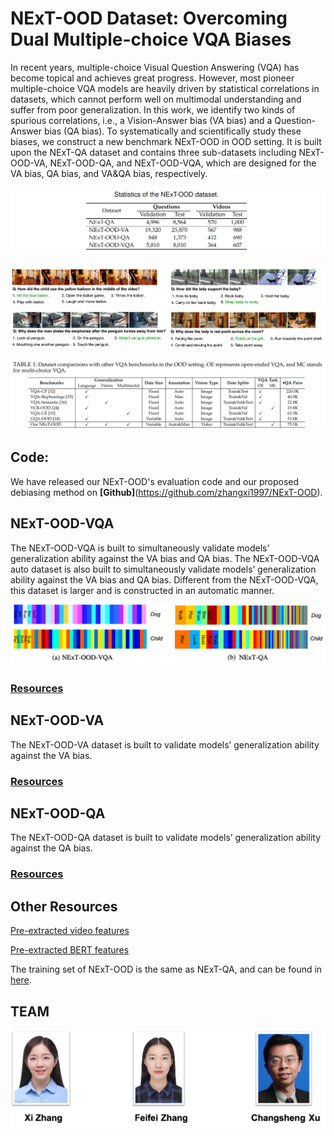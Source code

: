 # NExT-OOD Dataset: Overcoming Dual Multiple-choice VQA Biases

In recent years, multiple-choice Visual Question Answering (VQA) has become topical and achieves great progress. However, most pioneer multiple-choice VQA models are heavily driven by statistical correlations in datasets, which cannot perform well on multimodal understanding and suffer from poor generalization. In this work, we identify two kinds of spurious correlations, i.e., a Vision-Answer bias (VA bias) and a Question-Answer bias (QA bias). To systematically and scientifically study these biases, we construct a new benchmark NExT-OOD in OOD setting. It is built upon the NExT-QA dataset and contains three sub-datasets including NExT-OOD-VA, NExT-OOD-QA, and NExT-OOD-VQA, which are designed for the VA bias, QA bias, and VA&QA bias, respectively.

![img](statistic.png)

![img](example.png)

![img](table.png)


## Code: 
We have released our NExT-OOD's evaluation code and our proposed debiasing method on **[Github]**(https://github.com/zhangxi1997/NExT-OOD).

## NExT-OOD-VQA
The NExT-OOD-VQA is built to simultaneously validate models’ generalization ability against the VA bias and QA bias.
The NExT-OOD-VQA auto dataset is also built to simultaneously validate models’ generalization ability against the VA bias and QA bias. Different from the NExT-OOD-VQA, this dataset is larger and is constructed in an automatic manner.

![img](distribution.png)

### [Resources](https://drive.google.com/drive/folders/1As-cD-jE_S9j1Pk_CbUmKMAHFKPlLrZJ?usp=sharing)

## NExT-OOD-VA
The NExT-OOD-VA dataset is built to validate models’ generalization ability against the VA bias.

### [Resources](https://drive.google.com/drive/folders/1set0QRbQcDYcEBRyTDyLNI9GrDhF2meT?usp=sharing)

## NExT-OOD-QA
The NExT-OOD-QA dataset is built to validate models’ generalization ability against the QA bias.

### [Resources](https://drive.google.com/drive/folders/18CNV5M2awf6pKSkjKQ2wA0NFfr1uor3Q?usp=sharing)

## Other Resources

[Pre-extracted video features](https://drive.google.com/file/d/1rS5X_t_VSDF4uP3HL1gPQ0ZgWIEuglgk/view?usp=sharing)

[Pre-extracted BERT features](https://drive.google.com/file/d/11C7ANtHlP6szJmoJ2Z9x2VAHdFgASMDI/view?usp=sharing)

The training set of NExT-OOD is the same as NExT-QA, and can be found in [here](https://drive.google.com/drive/folders/1iLiKq_U_11E2tUJQouPS_MT_RAJbUF5q?usp=sharing).

## TEAM
![img](team2.png)





